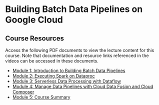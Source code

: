 # Building Batch Data Pipelines on Google Cloud

## Course Resources

Access the following PDF documents to view the lecture content for this course.
Note that documentation and resource links referenced in the videos can be accessed in
these documents.

- [Module 1: Introduction to Building Batch Data Pipelines](OD_M1_Introduction_to_Building_Batch_Data_Pipelines.pdf)
- [Module 2: Executing Spark on Dataproc](OD_M2_Executing_Spark_on_Dataproc.pdf)
- [Module 3: Serverless Data Processing with Dataflow](OD_M3_Serverless_Data_Processing_with_Dataflow.pdf)
- [Module 4: Manage Data Pipelines with Cloud Data Fusion and Cloud Composer](OD_M4_Manage_Data_Pipelines_with_Cloud_Data_Fusion_and_Cloud_Composer.pdf)
- [Module 5: Course Summary](OD_M5_Summary.pdf)
